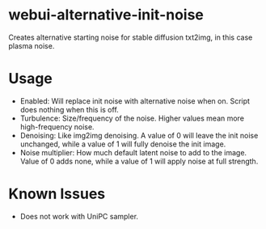 # webui-alternative-init-noise
Creates alternative starting noise for stable diffusion txt2img, in this case plasma noise.

# Usage

* Enabled: Will replace init noise with alternative noise when on. Script does nothing when this is off.
* Turbulence: Size/frequency of the noise. Higher values mean more high-frequency noise.
* Denoising: Like img2img denoising. A value of 0 will leave the init noise unchanged, while a value of 1 will fully denoise the init image.
* Noise multiplier: How much default latent noise to add to the image. Value of 0 adds none, while a value of 1 will apply noise at full strength.

# Known Issues

* Does not work with UniPC sampler.
